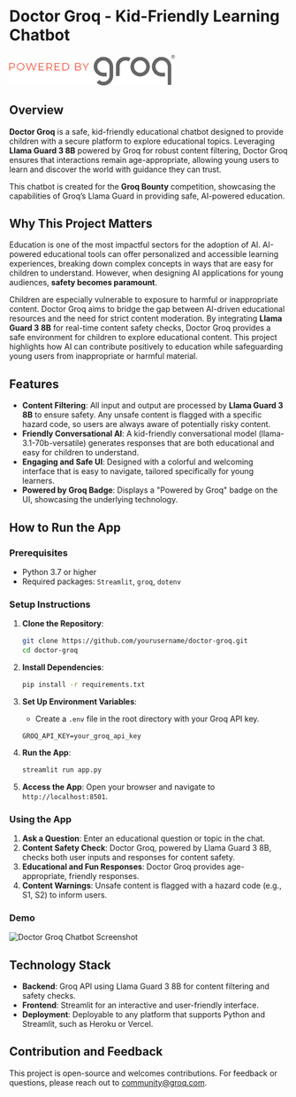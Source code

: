 # Doctor Groq - Kid-Friendly Learning Chatbot

<img src="powered_by_groq.svg" style="width: 300px; height: auto;">


## Overview

**Doctor Groq** is a safe, kid-friendly educational chatbot designed to provide children with a secure platform to explore educational topics. Leveraging **Llama Guard 3 8B** powered by Groq for robust content filtering, Doctor Groq ensures that interactions remain age-appropriate, allowing young users to learn and discover the world with guidance they can trust. 

This chatbot is created for the **Groq Bounty** competition, showcasing the capabilities of Groq’s Llama Guard in providing safe, AI-powered education.

## Why This Project Matters

Education is one of the most impactful sectors for the adoption of AI. AI-powered educational tools can offer personalized and accessible learning experiences, breaking down complex concepts in ways that are easy for children to understand. However, when designing AI applications for young audiences, **safety becomes paramount**.

Children are especially vulnerable to exposure to harmful or inappropriate content. Doctor Groq aims to bridge the gap between AI-driven educational resources and the need for strict content moderation. By integrating **Llama Guard 3 8B** for real-time content safety checks, Doctor Groq provides a safe environment for children to explore educational content. This project highlights how AI can contribute positively to education while safeguarding young users from inappropriate or harmful material.

## Features

- **Content Filtering**: All input and output are processed by **Llama Guard 3 8B** to ensure safety. Any unsafe content is flagged with a specific hazard code, so users are always aware of potentially risky content.
- **Friendly Conversational AI**: A kid-friendly conversational model (llama-3.1-70b-versatile) generates responses that are both educational and easy for children to understand.
- **Engaging and Safe UI**: Designed with a colorful and welcoming interface that is easy to navigate, tailored specifically for young learners.
- **Powered by Groq Badge**: Displays a "Powered by Groq" badge on the UI, showcasing the underlying technology.

## How to Run the App

### Prerequisites

- Python 3.7 or higher
- Required packages: `Streamlit`, `groq`, `dotenv`

### Setup Instructions

1. **Clone the Repository**:
   ```bash
   git clone https://github.com/yourusername/doctor-groq.git
   cd doctor-groq
   ```

2. **Install Dependencies**:
   ```bash
   pip install -r requirements.txt
   ```

3. **Set Up Environment Variables**:
   - Create a `.env` file in the root directory with your Groq API key.
   ```env
   GROQ_API_KEY=your_groq_api_key
   ```

4. **Run the App**:
   ```bash
   streamlit run app.py
   ```

5. **Access the App**:
   Open your browser and navigate to `http://localhost:8501`.

### Using the App

1. **Ask a Question**: Enter an educational question or topic in the chat.
2. **Content Safety Check**: Doctor Groq, powered by Llama Guard 3 8B, checks both user inputs and responses for content safety.
3. **Educational and Fun Responses**: Doctor Groq provides age-appropriate, friendly responses.
4. **Content Warnings**: Unsafe content is flagged with a hazard code (e.g., S1, S2) to inform users.

### Demo

![Doctor Groq Chatbot Screenshot](./demo.gif)

## Technology Stack

- **Backend**: Groq API using Llama Guard 3 8B for content filtering and safety checks.
- **Frontend**: Streamlit for an interactive and user-friendly interface.
- **Deployment**: Deployable to any platform that supports Python and Streamlit, such as Heroku or Vercel.

## Contribution and Feedback

This project is open-source and welcomes contributions. For feedback or questions, please reach out to [community@groq.com](mailto:community@groq.com).


